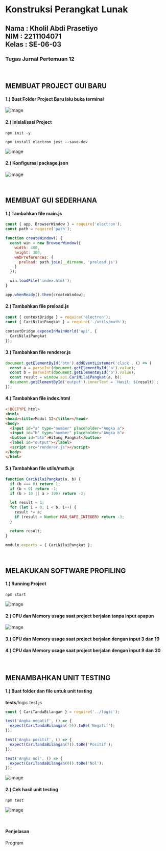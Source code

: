 <h1>Konstruksi Perangkat Lunak</h1>
<h2>Nama : Kholil Abdi Prasetiyo<br>NIM : 2211104071<br>Kelas : SE-06-03</h2>
<h3>Tugas Jurnal Pertemuan 12</h3>

<br>

## MEMBUAT PROJECT GUI BARU
#### 1.) Buat Folder Project Baru lalu buka terminal
![image](https://github.com/user-attachments/assets/feecb9c3-399c-437e-aa5e-5812b996ff62)

#### 2.) Inisialisasi Project
```
npm init -y
```
```
npm install electron jest --save-dev
```
![image](https://github.com/user-attachments/assets/ffd44d37-6538-4eb4-9de9-895dcc024a71)

#### 2.) Konfigurasi package.json
![image](https://github.com/user-attachments/assets/206eca74-08e4-4b63-ac81-370c39398a90)

<br>

## MEMBUAT GUI SEDERHANA
#### 1.) Tambahkan file main.js
```js
const { app, BrowserWindow } = require('electron');
const path = require('path');

function createWindow() {
  const win = new BrowserWindow({
    width: 400,
    height: 300,
    webPreferences: {
      preload: path.join(__dirname, 'preload.js')
    }
  });

  win.loadFile('index.html');
}

app.whenReady().then(createWindow);
```

#### 2.) Tambahkan file preload.js
```js
const { contextBridge } = require('electron');
const { CariNilaiPangkat } = require('./utils/math');

contextBridge.exposeInMainWorld('api', {
  CariNilaiPangkat
});
```

#### 3.) Tambahkan file renderer.js
```js
document.getElementById('btn').addEventListener('click', () => {
  const a = parseInt(document.getElementById('a').value);
  const b = parseInt(document.getElementById('b').value);
  const result = window.api.CariNilaiPangkat(a, b);
  document.getElementById('output').innerText = `Hasil: ${result}`;
});
```

#### 4.) Tambahkan file index.html
```html
<!DOCTYPE html>
<html>
<head><title>Modul 12</title></head>
<body>
  <input id="a" type="number" placeholder="Angka a">
  <input id="b" type="number" placeholder="Angka b">
  <button id="btn">Hitung Pangkat</button>
  <label id="output"></label>
  <script src="renderer.js"></script>
</body>
</html>
```

#### 5.) Tambahkan file utils/math.js
```js
function CariNilaiPangkat(a, b) {
  if (b === 0) return 1;
  if (b < 0) return -1;
  if (b > 10 || a > 100) return -2;

  let result = 1;
  for (let i = 0; i < b; i++) {
    result *= a;
    if (result > Number.MAX_SAFE_INTEGER) return -3;
  }

  return result;
}

module.exports = { CariNilaiPangkat };
```

<br>

## MELAKUKAN SOFTWARE PROFILING
#### 1.) Running Project
```
npm start
```
![image](https://github.com/user-attachments/assets/2f9ae282-6455-43f5-82f9-fab2660395ab)

#### 2.) CPU dan Memory usage saat project berjalan tanpa input apapun
![image](https://github.com/user-attachments/assets/3afe2936-c51f-4400-a300-0f4bd4762b4d)

#### 3.) CPU dan Memory usage saat project berjalan dengan input 3 dan 19

#### 4.) CPU dan Memory usage saat project berjalan dengan input 9 dan 30

<br>

## MENAMBAHKAN UNIT TESTING
#### 1.) Buat folder dan file untuk unit testing
__tests__/logic.test.js
```js
const { CariTandaBilangan } = require('../logic');

test('Angka negatif', () => {
  expect(CariTandaBilangan(-5)).toBe('Negatif');
});

test('Angka positif', () => {
  expect(CariTandaBilangan(7)).toBe('Positif');
});

test('Angka nol', () => {
  expect(CariTandaBilangan(0)).toBe('Nol');
});
```
![image](https://github.com/user-attachments/assets/9d561a2f-d0a3-4bbf-aea5-e2138c229a42)

#### 2.) Cek hasil unit testing
```
npm test
```
![image](https://github.com/user-attachments/assets/330e2626-0bd6-4e87-82f7-c9fb218ba2f1)

<br>

#### Penjelasan
Program 
